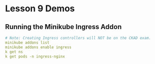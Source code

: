 # Lesson 9 Demos

## Running the Minikube Ingress Addon

```yaml
# Note: Creating Ingress controllers will NOT be on the CKAD exam.
minikube addons list
minikube addons enable ingress
k get ns
k get pods -n ingress-nginx
```

